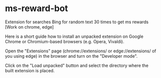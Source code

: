 # ms-reward-bot
Extension for searches Bing for random text 30 times to get ms rewards [Work on chrome, edge]

Here is a short guide how to install an unpacked extension on Google Chrome or Chromium-based browsers (e.g. Opera, Vivaldi).

Open the "Extensions" page (chrome://extensions/ or edge://extensions/ of you using edge) in the browser and turn on the "Developer mode".

Click on the "Load unpacked" button and select the directory where the built extension is placed.
